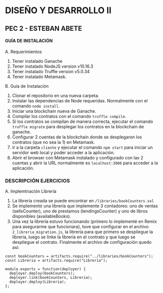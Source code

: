 
# DISEÑO Y DESARROLLO II
## PEC 2 - ESTEBAN ABETE



#### GUÍA DE INSTALACIÓN

A. Requerimientos
1. Tener instalado Ganache
1. Tener instalado NodeJS version v10.16.3
1. Tener instalado Truffle version v5.0.34
1. Tener instalado Metamask.

B. Guía de Instalación
1. Clonar el repositorio en una nueva carpeta.
1. Instalar las dependencias de Node requeridas. Normalmente con el comando `node install`.
1. Iniciar una blockchain nueva de Ganache.
1. Compilar los contratos con el comando `truffle compile`.
1. Si los contratos se compilan de manera correcta, ejecutar el comando `truffle migrate` para desplegar los contratos en la blockchain de ganache.
1. Configurar 2 cuentas de la blockchain donde se desplegaron los contratos (que no sea la 1) en Metamask.
1. Ir a la carpeta `cliente` y ejecutar el comando `npm start` para iniciar un servidor web local y poder acceder a la aplicación.
1. Abrir el browser con Metamask instalado y configurado con las 2 cuentas y abrir la URL normalmente es `localhost:3000` para acceder a la aplicación.

### DESCRIPCIÓN EJERCICIOS

A. Implemtnación Librería
1. La librería creada se puede encontrar en `/libraries/bookCounters.sol`
1. Se implementó una librería que implemente 3 contadores: uno de ventas (sellsCounter), uno de prestamos (lendingsCounter) y uno de libros disponibles (availableBooks).
1. Una vez la librería estuvo funcionando (primero lo implementé en Remix para asegurarme que funcionara), tuve que configurar en el archivo `2_libreria_migration.js`, la librería para que primero se despliegue la librería, luego se linke la librería en el contrato y que luego se despliegue el contrato. Finalmente el archivo de configuración quedo asi:

```
const bookCounters = artifacts.require("../libraries/bookCounters");
const Libreria = artifacts.require("Libreria");

module.exports = function(deployer) {
  deployer.deploy(bookCounters);
  deployer.link(bookCounters, Libreria);
  deployer.deploy(Libreria);
};
```
